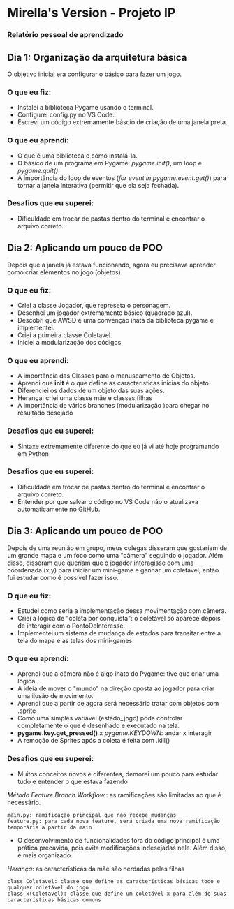 # Mirella's Version - Projeto IP
### Relatório pessoal de aprendizado 

## Dia 1: Organização da arquitetura básica

O objetivo inicial era configurar o básico para fazer um jogo.

### O que eu fiz:
- Instalei a biblioteca Pygame usando o terminal.
- Configurei config.py no VS Code.
- Escrevi um código extremamente báscio de criação de uma janela preta.

### O que eu aprendi:
- O que é uma biblioteca e como instalá-la.
- O básico de um programa em Pygame: _pygame.init()_, um loop e _pygame.quit()_.
- A importância do loop de eventos (_for event in pygame.event.get()_) para tornar a janela interativa (permitir que ela seja fechada).

### Desafios que eu superei:
- Dificuldade em trocar de pastas dentro do terminal e encontrar o arquivo correto.

## Dia 2: Aplicando um pouco de POO 

Depois que a janela já estava funcionando, agora eu precisava aprender como criar elementos no jogo (objetos).

### O que eu fiz:
- Criei a classe Jogador, que represeta o personagem.
- Desenhei um jogador extremamente básico (quadrado azul).
- Descobri que AWSD é uma convenção inata da biblioteca pygame e implementei.
- Criei a primeira classe Coletavel.
- Iniciei a modularização dos códigos

### O que eu aprendi:
- A importância das Classes para o manuseamento de Objetos.
- Aprendi que __init__ é o que define as caracteristicas inicias do objeto.
- Diferenciei os dados de um objeto das suas ações.
- Herança: criei uma classe mãe e classes filhas
- A importância de vários branches (modularização )para chegar no resultado desejado

### Desafios que eu superei:
- Sintaxe extremamente diferente do que eu já vi até hoje programando em Python

### Desafios que eu superei:
- Dificuldade em trocar de pastas dentro do terminal e encontrar o arquivo correto.
- Entender por que salvar o código no VS Code não o atualizava automaticamente no GitHub.

## Dia 3: Aplicando um pouco de POO 

Depois de uma reunião em grupo, meus colegas disseram que gostariam de um grande mapa e um foco como uma "câmera" seguindo o jogador.
Além disso, disseram que queriam que o jogador interagisse com uma coordenada (x,y) para iniciar um mini-game e ganhar um coletável, então fui estudar como é possível fazer isso.

### O que eu fiz:
- Estudei como seria a implementação dessa movimentação com câmera.
- Criei a lógica de "coleta por conquista": o coletável só aparece depois de interagir com o PontoDeInteresse.
- Implementei um sistema de mudança de estados para transitar entre a tela do mapa e as telas dos mini-games.

### O que eu aprendi:
- Aprendi que a câmera não é algo inato do Pygame: tive que criar uma lógica.
-  A ideia de mover o "mundo" na direção oposta ao jogador para criar uma ilusão de movimento.
- Aprendi que a partir de agora será necessário tratar com objetos com .sprite
- Como uma simples variável (estado_jogo) pode controlar completamente o que é desenhado e executado na tela.
- __pygame.key.get_pressed()__ x _pygame.KEYDOWN_: andar x interagir
- A remoção de Sprites após a coleta é feita com .kill()

### Desafios que eu superei:
- Muitos conceitos novos e diferentes, demorei um pouco para estudar tudo e entender o que estava fazendo

_Método Feature Branch Workflow._: as ramificações são limitadas ao que é necessário.
	
 	main.py: ramificação principal que não recebe mudanças
	feature.py: para cada nova feature, será criada uma nova ramificação temporária a partir da main

 - O desenvolvimento de funcionalidades fora do código principal é uma prática precavida, pois evita modificações indesejadas nele. Além disso, é mais organizado.
   
_Herança_: as características da mãe são herdadas pelas filhas

	class Coletavel: classe que define as características básicas todo e qualquer coletável do jogo
	class x(Coletavel): classe que define um coletável x para além de suas características básicas comuns
